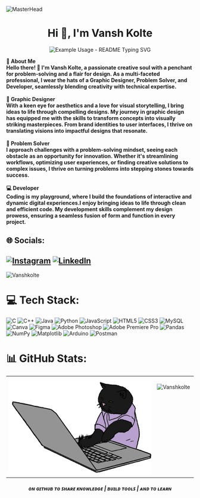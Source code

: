 ![MasterHead](https://user-images.githubusercontent.com/113350806/236842414-18101a37-92f5-4de7-a46d-eeaca6e16cbd.gif)
<h1 align="center">Hi 👋, I'm  Vansh Kolte</h1>

  <p align="center">
  <img src="https://readme-typing-svg.demolab.com/?lines=Web%20Designer;Developer;Graphic%20Designer;ML%20Engineer;Database%20Engineer&font=Fira%20Code&center=true&width=380&height=50&duration=4000&pause=1000" alt="Example Usage - README Typing SVG">

</p>

<b>
💫 About Me <br> Hello there! 👋 I'm  Vansh Kolte, a passionate creative soul with a penchant for problem-solving and a flair for design. As a multi-faceted professional, I wear the hats of a Graphic Designer, Problem Solver, and Developer, seamlessly blending creativity with technical expertise.<br><br>🎨 Graphic Designer<br>With a keen eye for aesthetics and a love for visual storytelling, I bring ideas to life through compelling designs. My journey in graphic design has equipped me with the skills to transform concepts into visually striking masterpieces. From brand identities to user interfaces, I thrive on translating visions into impactful designs that resonate.<br><br>🧠 Problem Solver<br>I approach challenges with a problem-solving mindset, seeing each obstacle as an opportunity for innovation. Whether it's streamlining workflows, optimizing user experiences, or finding creative solutions to complex issues, I thrive on turning problems into stepping stones towards success.<br><br>💻 Developer<br>Coding is my playground, where I build the foundations of interactive and dynamic digital experiences.I enjoy bringing ideas to life through clean and efficient code. My development skills complement my design prowess, ensuring a seamless fusion of form and function in every project.
</b>

## 🌐 Socials:
[![Instagram](https://img.shields.io/badge/Instagram-%23E4405F.svg?logo=Instagram&logoColor=white)]([https://instagram.com/https://www.instagram.com/vansh_kolte16](https://www.instagram.com/vansh_kolte16/)) [![LinkedIn](https://img.shields.io/badge/LinkedIn-%230077B5.svg?logo=linkedin&logoColor=white)](https://linkedin.com/in/https://www.linkedin.com/in/vansh-kolte-0a3217265/) 
---

<p align="left"> <img src="https://komarev.com/ghpvc/?username=Vanshkolte&label=Profile%20views&color=0e75b6&style=flat" alt="Vanshkolte" /> </p>

# 💻 Tech Stack:
![C](https://img.shields.io/badge/c-%2300599C.svg?style=for-the-badge&logo=c&logoColor=white)
![C++](https://img.shields.io/badge/c++-%2300599C.svg?style=for-the-badge&logo=c%2B%2B&logoColor=white)
![Java](https://img.shields.io/badge/java-%23ED8B00.svg?style=for-the-badge&logo=openjdk&logoColor=white)
![Python](https://img.shields.io/badge/python-3670A0?style=for-the-badge&logo=python&logoColor=ffdd54)
![JavaScript](https://img.shields.io/badge/javascript-%23323330.svg?style=for-the-badge&logo=javascript&logoColor=%23F7DF1E)
![HTML5](https://img.shields.io/badge/html5-%23E34F26.svg?style=for-the-badge&logo=html5&logoColor=white)
![CSS3](https://img.shields.io/badge/css3-%231572B6.svg?style=for-the-badge&logo=css3&logoColor=white)
![MySQL](https://img.shields.io/badge/mysql-%2300000f.svg?style=for-the-badge&logo=mysql&logoColor=white)
![Canva](https://img.shields.io/badge/Canva-%2300C4CC.svg?style=for-the-badge&logo=Canva&logoColor=white)
![Figma](https://img.shields.io/badge/figma-%23F24E1E.svg?style=for-the-badge&logo=figma&logoColor=white)
![Adobe Photoshop](https://img.shields.io/badge/adobe%20photoshop-%2331A8FF.svg?style=for-the-badge&logo=adobe%20photoshop&logoColor=white)
![Adobe Premiere Pro](https://img.shields.io/badge/Adobe%20Premiere%20Pro-9999FF.svg?style=for-the-badge&logo=Adobe%20Premiere%20Pro&logoColor=white)
![Pandas](https://img.shields.io/badge/pandas-%23150458.svg?style=for-the-badge&logo=pandas&logoColor=white)
![NumPy](https://img.shields.io/badge/numpy-%23013243.svg?style=for-the-badge&logo=numpy&logoColor=white)
![Matplotlib](https://img.shields.io/badge/Matplotlib-%23ffffff.svg?style=for-the-badge&logo=Matplotlib&logoColor=black)
![Arduino](https://img.shields.io/badge/-Arduino-00979D?style=for-the-badge&logo=Arduino&logoColor=white)
![Postman](https://img.shields.io/badge/Postman-FF6C37?style=for-the-badge&logo=postman&logoColor=white)


# 📊 GitHub Stats:
<table>
  <tr>
    <td valign="top">
     <img width="400" alt='Cold' src="https://raw.githubusercontent.com/BhavyaCodes/BhavyaCodes/master/.github/cat.gif">
    </td>
    <td valign="top">
   
   <img align='center' alt="" src="https://github-readme-stats.vercel.app/api?username=Vanshkolte&show_icons=true&count_private=true&theme=react&hide_border=true&bg_color=0D1117" />
     
 <img align='center' src="https://github-readme-streak-stats.herokuapp.com/?user=Vanshkolte&theme=react&hide_border=true&bg_color=0D1117" alt="Vanshkolte" />
    </td>
  </tr>
</table>

<h5 align="center">ᴏɴ ɢɪᴛʜᴜʙ ᴛᴏ ꜱʜᴀʀᴇ ᴋɴᴏᴡʟᴇᴅɢᴇ | ʙᴜɪʟᴅ ᴛᴏᴏʟꜱ | ᴀɴᴅ ᴛᴏ ʟᴇᴀʀɴ</h5>





